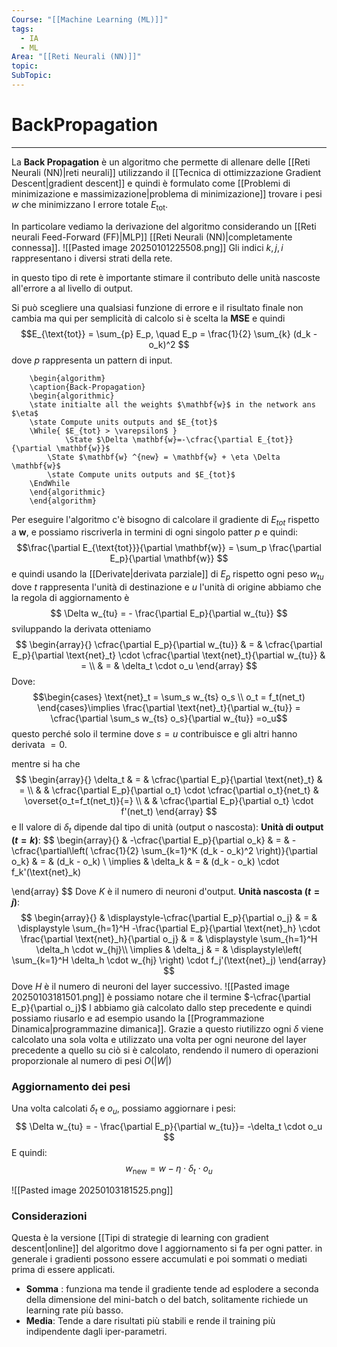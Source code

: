 ```yaml
---
Course: "[[Machine Learning (ML)]]"
tags:
  - IA
  - ML
Area: "[[Reti Neurali (NN)]]"
topic: 
SubTopic:
---
```

# BackPropagation
---
La __Back Propagation__ è un algoritmo che permette di allenare delle [[Reti Neurali (NN)|reti neurali]] utilizzando il [[Tecnica di ottimizzazione Gradient Descent|gradient descent]] e quindi è formulato come [[Problemi di minimizazione e massimizazione|problema di minimizazione]] trovare i pesi $w$ che minimizzano l errore totale $E_{\text{tot}}$. 


In particolare vediamo la derivazione del algoritmo considerando un [[Reti neurali Feed-Forward (FF)|MLP]]  [[Reti Neurali (NN)|completamente connessa]]. 
![[Pasted image 20250101225508.png]]
Gli indici $k, j, i$ rappresentano i diversi strati della rete.

in questo tipo di rete è importante stimare il contributo delle unità nascoste all'errore a al livello di output.  


Si può scegliere una qualsiasi funzione di errore e il risultato finale non cambia ma qui per semplicità di calcolo si è scelta la __MSE__ e quindi $$E_{\text{tot}} = \sum_{p} E_p, \quad E_p = \frac{1}{2} \sum_{k} (d_k - o_k)^2
$$
dove $p$ rappresenta un pattern di input.
```pseudo
	\begin{algorithm}
	\caption{Back-Propagation}
	\begin{algorithmic}
	\state initialte all the weights $\mathbf{w}$ in the network ans $\eta$
	\state Compute units outputs and $E_{tot}$
	\While{ $E_{tot} > \varepsilon$ } 
			\State $\Delta \mathbf{w}=-\cfrac{\partial E_{tot}}{\partial \mathbf{w}}$ 
		\State $\mathbf{w} ^{new} = \mathbf{w} + \eta \Delta \mathbf{w}$
		\state Compute units outputs and $E_{tot}$
    \EndWhile
	\end{algorithmic}
	\end{algorithm}
```

Per eseguire l'algoritmo c'è bisogno di calcolare il gradiente di $E_{tot}$ rispetto a $\mathbf{w}$, e possiamo riscriverla in termini di ogni singolo patter $p$ e quindi: $$\frac{\partial E_{\text{tot}}}{\partial \mathbf{w}} = \sum_p \frac{\partial E_p}{\partial \mathbf{w}} $$e quindi usando la [[Derivate|derivata parziale]] di $E_p$ rispetto ogni peso   $w_{tu}$ dove $t$ rappresenta l'unità di destinazione e $u$  l'unità di origine abbiamo che la regola di aggiornamento è$$ \Delta w_{tu} = - \frac{\partial E_p}{\partial w_{tu}} $$sviluppando la derivata otteniamo $$ \begin{array}{}
\cfrac{\partial E_p}{\partial w_{tu}}  & = &  \cfrac{\partial E_p}{\partial \text{net}_t} \cdot \cfrac{\partial \text{net}_t}{\partial w_{tu}}  & = \\
 & = &  \delta_t \cdot o_u
\end{array}
$$ Dove: $$\begin{cases}
\text{net}_t = \sum_s w_{ts} o_s \\
o_t = f_t(net_t)
\end{cases}\implies \frac{\partial \text{net}_t}{\partial w_{tu}} = \cfrac{\partial \sum_s w_{ts} o_s}{\partial w_{tu}} =o_u$$questo perché solo il termine dove  $s=u$ contribuisce e gli altri hanno derivata $=0$.



 mentre si ha che $$  \begin{array}{}
  \delta_t  & = &  \cfrac{\partial E_p}{\partial \text{net}_t} &  =   \\ 
  &  & \cfrac{\partial E_p}{\partial o_t} \cdot \cfrac{\partial o_t}{net_t}  &  \overset{o_t=f_t(net_t)}{=}   \\ 
  &  & \cfrac{\partial E_p}{\partial o_t} \cdot f'(net_t)
\end{array}
 $$e Il valore di $\delta_t$ dipende dal tipo di unità (output o nascosta): 
__Unità di output ($t = k$)__: $$ 
\begin{array}{}
 & -\cfrac{\partial E_p}{\partial o_k}  & = &  -\cfrac{\partial\left( \cfrac{1}{2} \sum_{k=1}^K (d_k - o_k)^2 \right)}{\partial o_k}  & =  & (d_k - o_k) \\
  \implies &    \delta_k  & =    &   (d_k - o_k) \cdot f_k'(\text{net}_k)
 
\end{array}
$$
Dove $K$ è il numero di neuroni d'output. 
__Unità nascosta ($t = j$)__: $$
\begin{array}{}
 & \displaystyle-\cfrac{\partial E_p}{\partial o_j} & = & \displaystyle  \sum_{h=1}^H -\frac{\partial E_p}{\partial \text{net}_h} \cdot \frac{\partial \text{net}_h}{\partial o_j}  & = &  \displaystyle \sum_{h=1}^H \delta_h \cdot w_{hj}\\
 \implies &  \delta_j & = &  \displaystyle\left( \sum_{k=1}^H \delta_h \cdot w_{hj} \right) \cdot f_j'(\text{net}_j)
\end{array}
$$Dove $H$ è il numero di neuroni del layer successivo.
![[Pasted image 20250103181501.png]]
è possiamo notare che il termine $-\cfrac{\partial E_p}{\partial o_j}$ l abbiamo già calcolato dallo step precedente e quindi possiamo riusarlo e ad esempio usando la [[Programmazione Dinamica|programmazine dimanica]]. Grazie a questo riutilizzo ogni $\delta$ viene calcolato una sola volta e utilizzato una volta per ogni neurone del layer precedente a quello su ciò si è calcolato, rendendo il numero di operazioni proporzionale al numero di pesi $O(|W|)$
 
### Aggiornamento dei pesi 
Una volta calcolati $\delta_t$ e  $o_u$, possiamo aggiornare i pesi: $$ \Delta w_{tu} = - \frac{\partial E_p}{\partial w_{tu}}= -\delta_t \cdot o_u $$ E quindi: $$ w_{\text{new}} = w - \eta \cdot \delta_t \cdot o_u $$

![[Pasted image 20250103181525.png]]

### Considerazioni
Questa è la versione [[Tipi di strategie di learning con gradient descent|online]] del algoritmo dove l aggiornamento si fa per ogni patter. 
in generale i gradienti possono essere accumulati e poi sommati o mediati prima di essere applicati.
- __Somma__ : funziona ma tende il gradiente tende ad esplodere a seconda della dimensione del mini-batch o del batch, solitamente  richiede un learning rate più basso.
- __Media__: Tende a dare risultati più stabili e rende il training più indipendente dagli iper-parametri.
